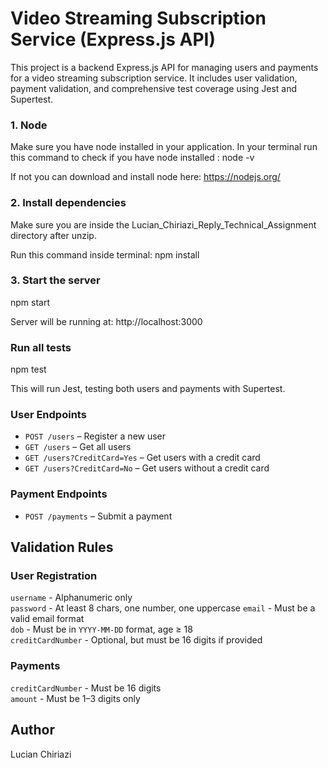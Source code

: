 # Video Streaming Subscription Service (Express.js API)

This project is a backend Express.js API for managing users and payments for a video streaming subscription service. It includes user validation, payment validation, and comprehensive test coverage using Jest and Supertest.

### 1. Node
Make sure you have node installed in your application.
In your terminal run this command to check if you have node installed : node -v

If not you can download and install node here: https://nodejs.org/

### 2. Install dependencies
Make sure you are inside the Lucian_Chiriazi_Reply_Technical_Assignment directory after unzip.

Run this command inside terminal:
npm install

### 3. Start the server
npm start

Server will be running at: http://localhost:3000

### Run all tests
npm test

This will run Jest, testing both users and payments with Supertest.

### User Endpoints
- `POST /users` – Register a new user  
- `GET /users` – Get all users  
- `GET /users?CreditCard=Yes` – Get users with a credit card  
- `GET /users?CreditCard=No` – Get users without a credit card  

### Payment Endpoints
- `POST /payments` – Submit a payment  

## Validation Rules

### User Registration
`username`         - Alphanumeric only                           
`password`         - At least 8 chars, one number, one uppercase 
`email`            - Must be a valid email format                
`dob`              - Must be in `YYYY-MM-DD` format, age ≥ 18    
`creditCardNumber` - Optional, but must be 16 digits if provided 

### Payments
`creditCardNumber` - Must be 16 digits                         
`amount`           - Must be 1–3 digits only

## Author
Lucian Chiriazi  